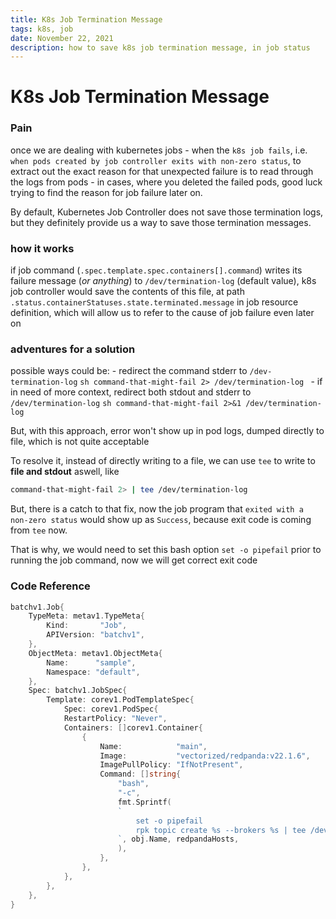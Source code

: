 ```yaml
---
title: K8s Job Termination Message
tags: k8s, job
date: November 22, 2021
description: how to save k8s job termination message, in job status
---
```


# K8s Job Termination Message

### Pain
once we are dealing with kubernetes jobs
    - when the `k8s job fails`, i.e. `when pods created by job controller exits with non-zero status`, to extract out the exact reason for that unexpected failure is to read through the logs from pods
    - in cases, where you deleted the failed pods, good luck trying to find the reason for job failure later on.

By default, Kubernetes Job Controller does not save those termination logs, but they definitely provide us a way to save those termination messages.

### how it works
if job command (`.spec.template.spec.containers[].command`) writes its failure message (_or anything_) to `/dev/termination-log` (default value), k8s job controller would save the
contents of this file, at path `.status.containerStatuses.state.terminated.message` in job resource definition, which will allow us to refer to the cause of job failure even later on

### adventures for a solution

possible ways could be:
    - redirect the command stderr to `/dev-termination-log`
        ```sh
        command-that-might-fail 2> /dev/termination-log
        ```
    - if in need of more context, redirect both stdout and stderr to `/dev/termination-log`
        ```sh
        command-that-might-fail 2>&1 /dev/termination-log
        ```

But, with this approach, error won't show up in pod logs, dumped directly to file, which is not quite acceptable

To resolve it, instead of directly writing to a file, we can use `tee` to write to **file and stdout** aswell, like
```bash
command-that-might-fail 2> | tee /dev/termination-log
```
But, there is a catch to that fix, now the job program that `exited with a non-zero status` would show up as `Success`, because exit code is coming from `tee` now.

That is why, we would need to set this bash option `set -o pipefail` prior to running the job command, now we will get correct exit code

### Code Reference
```go
batchv1.Job{
    TypeMeta: metav1.TypeMeta{
        Kind:       "Job",
        APIVersion: "batchv1",
    },
    ObjectMeta: metav1.ObjectMeta{
        Name:      "sample",
        Namespace: "default",
    },
    Spec: batchv1.JobSpec{
        Template: corev1.PodTemplateSpec{
            Spec: corev1.PodSpec{
            RestartPolicy: "Never",
            Containers: []corev1.Container{
                {
                    Name:            "main",
                    Image:           "vectorized/redpanda:v22.1.6",
                    ImagePullPolicy: "IfNotPresent",
                    Command: []string{
                        "bash",
                        "-c",
                        fmt.Sprintf(
                        `
                            set -o pipefail
                            rpk topic create %s --brokers %s | tee /dev/termination-log
                        `, obj.Name, redpandaHosts,
                        ),
                    },
                },
            },
        },
    },
}
```
